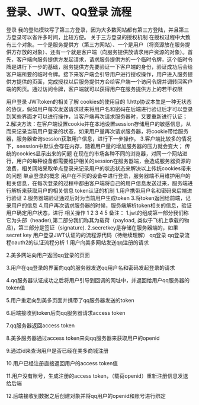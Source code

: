 # 登录、JWT、QQ登录  流程

登录
我的登陆模块写了第三方登录，因为大多数网站都有第三方登陆，并且第三方登录可以省许多时间，比较方便。
关于三方登录的授权机制
在授权过程中大致有三个对象。一个是服务提供方（第三方网站）、一个是用户（将资源放在服务提供方存放的对象）、还有一个就是客户端（向服务提供放请求用户资源的对象）。首先，客户端向服务提供方发起请求，请求服务提供方的一个临时令牌，这个临时令牌是进行下一步的基础，服务提供方先要验证一下客户端的身份，验证成功后会给客户端所要的临时令牌。接下来客户端会引导用户进行授权操作，用户进入服务提供方提供的页面，完成授权以后服务提供方会给客户端一个访问令牌并调转回客户端的网页。通过访问令牌，客户端就可以获得用户在服务提供方上的若干权限

用户登录
JWTtoken的相关了解
cookies的使用目的
1.http协议本生是一种无状态的协议，假如用户每次发送请求过来将用户名和密码在后端进行验证后才可以登录到某些界面才可以进行操作，当客户端再次请求服务器时，又要重新进行认证；
2.解决方法：在客户端设置cookie并在本地设置session存储用户的敏感信息，从而来记录当前用户登录的状态，如果用户量再次请求服务器，将cookie带给服务器，服务器查询session获取用户信息，进行下一步操作。
3.客户端比较多的情况下，seession中默认会存在内存，随着用户量的增加服务器的压力就会变大；
传统的cookies显示出来的问题
在现在的市场各种不同的浏览器，对同一个网站进行，用户的每种设备都需要维护相关的session在服务器端，会造成服务器资源的浪费，相关网站采取单点登录来记录用户的状态状态来解决以上传统cookies带来的问题
单点登录的概念
用户在不同的设备中进行登录，服务器端不用维护用户的相关信息，在每次登录的过程中都由客户端将自己的用户信息发送过来，服务端进行解析来获取用户的相关信息
token认证的机制
1.用户携带用户名和密码来后端进行验证 2.服务器端验证通过后对为当前用户生成token 3.将token返回给前端，记录用户的信息 4.用户再次请求服务器的时候，服务端解析token相关的信息，验证用户确定用户状态，进行 相关操作 
1
2
3
4
5
备注：
1.jwt的组成第一部分我们称它为头部（header),第二部分我们称其为载荷（payload, 类似于飞机上承载的物品)，第三部分是签证（signature).
2.secretkey是存储在服务器端的，如果secret key
用户登录JWT认证的的流程源代码（待继续理解）
qq登录
qq登录流程oauth2的认证流程分析
1.用户向美多网站发送qq注册的请求

 2.美多网站向用户返回qq登录的页面 

3.用户在qq登录的界面向qq的服务器发送qq用户名和密码发起登录的请求

 4.qq服务器认证成功之后将用户引导到回调的网址中，并返回给用户qq服务器的token值

 5.用户重定向到美多页面并携带了qq服务器发送的token 

6.后端接收到token后向qq服务器请求access token

 7.qq服务器返回access token 

8.美多服务器通过access token来向qq服务器来获取用户的openid 

9.通过id来查询用户是否已经在美多商城注册 

10.用户已经注册直接返回用户的access token值 

11.用户没有账号，生成注册的access token，（载荷openid）重新注册信息发送给后端 

12.后端接收到数据之后创建对象并将qq用户的openid和账号进行绑定